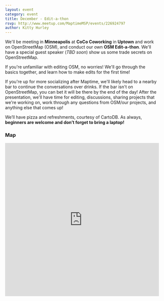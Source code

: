 ```yaml
---
layout: event
category: event
title: December - Edit-a-thon
rsvp: http://www.meetup.com/MaptimeMSP/events/226924797
author: Kitty Hurley
---
```


We'll be meeting in **Minneapolis** at **CoCo Coworking** in **Uptown** and work on OpenStreetMap (OSM), and conduct our own **OSM Edit-a-thon**. We'll have a special guest speaker (*TBD soon*) show us some trade secrets on OpenStreetMap.

If you're unfamiliar with editing OSM, no worries! We'll go through the basics together, and learn how to make edits for the first time!

If you're up for more socializing after Maptime, we'll likely head to a nearby bar to continue the conversations over drinks. If the bar isn't on OpenStreetMap, you can bet it will be there by the end of the day! After the presentation, we'll have time for editing, discussions, sharing projects that we're working on, work through any questions from OSM/our projects, and anything else that comes up!

We’ll have pizza and refreshments, courtesy of CartoDB. As always, **beginners are welcome and don’t forget to bring a laptop!**

### Map

<iframe width="100%" height="500px" frameborder="0" src="https://a.tiles.mapbox.com/v4/hockeyduck30.n4c170co/attribution,zoompan,zoomwheel.html?access_token=pk.eyJ1IjoiaG9ja2V5ZHVjazMwIiwiYSI6InE4cmFHNlUifQ.X5m_TSatNjZs6Vc7B3_m2A"></iframe>
